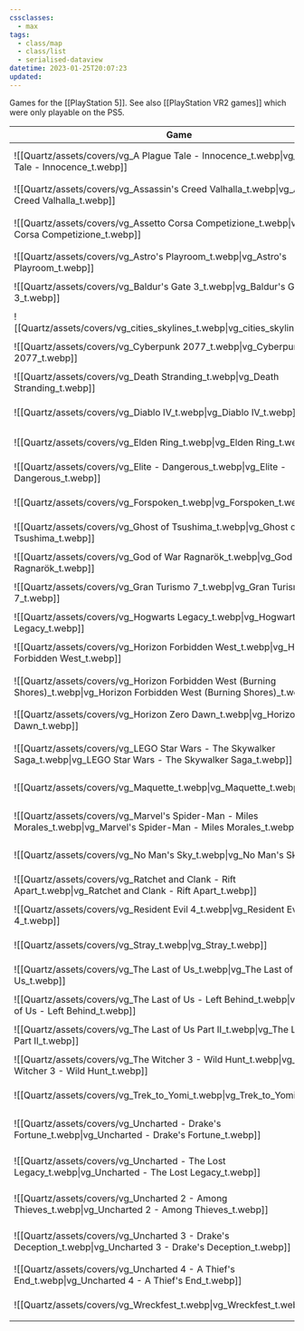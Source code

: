 ```yaml
---
cssclasses:
  - max
tags:
  - class/map
  - class/list
  - serialised-dataview
datetime: 2023-01-25T20:07:23
updated:
---
```

Games for the [[PlayStation 5]]. See also [[PlayStation VR2 games]] which were only playable on the PS5.

<!-- QueryToSerialize: table without id embed(link(thumbnail)) as "Game", file.link as "", rating as Rating, link(split( filter(file.tags, (t) => startswith(t, "#status") )[0], "/" )[1]) as Status from #class/video-game where contains(platform, [[PlayStation 5]]) sort file.name -->
<!-- SerializedQuery: table without id embed(link(thumbnail)) as "Game", file.link as "", rating as Rating, link(split( filter(file.tags, (t) => startswith(t, "#status") )[0], "/" )[1]) as Status from #class/video-game where contains(platform, [[PlayStation 5]]) sort file.name -->

| Game                                                                                                                           |                                                                                                      | Rating                                 | Status                                   |
| ------------------------------------------------------------------------------------------------------------------------------ | ---------------------------------------------------------------------------------------------------- | -------------------------------------- | ---------------------------------------- |
| ![[Quartz/assets/covers/vg_A Plague Tale - Innocence_t.webp\|vg_A Plague Tale - Innocence_t.webp]]                             | [[Quartz/notes/A Plague Tale - Innocence.md\|A Plague Tale - Innocence]]                             | [[Quartz/notes/4-star.md\|⭐️⭐️⭐️⭐️]]   | [[Quartz/notes/completed.md\|completed]] |
| ![[Quartz/assets/covers/vg_Assassin's Creed Valhalla_t.webp\|vg_Assassin's Creed Valhalla_t.webp]]                             | [[Quartz/notes/Assassin's Creed Valhalla.md\|Assassin's Creed Valhalla]]                             | [[Quartz/notes/4-star.md\|⭐️⭐️⭐️⭐️]]   | [[Quartz/notes/completed.md\|completed]] |
| ![[Quartz/assets/covers/vg_Assetto Corsa Competizione_t.webp\|vg_Assetto Corsa Competizione_t.webp]]                           | [[Quartz/notes/Assetto Corsa Competizione.md\|Assetto Corsa Competizione]]                           | [[Quartz/notes/4-star.md\|⭐️⭐️⭐️⭐️]]   | [[Quartz/notes/ongoing.md\|ongoing]]     |
| ![[Quartz/assets/covers/vg_Astro's Playroom_t.webp\|vg_Astro's Playroom_t.webp]]                                               | [[Quartz/notes/Astro's Playroom.md\|Astro's Playroom]]                                               | [[Quartz/notes/4-star.md\|⭐️⭐️⭐️⭐️]]   | [[Quartz/notes/completed.md\|completed]] |
| ![[Quartz/assets/covers/vg_Baldur's Gate 3_t.webp\|vg_Baldur's Gate 3_t.webp]]                                                 | [[Quartz/notes/Baldur's Gate 3.md\|Baldur's Gate 3]]                                                 | [[Quartz/notes/4-star.md\|⭐️⭐️⭐️⭐️]]   | [[Quartz/notes/ongoing.md\|ongoing]]     |
| ![[Quartz/assets/covers/vg_cities_skylines_t.webp\|vg_cities_skylines_t.webp]]                                                 | [[Quartz/notes/Cities Skylines.md\|Cities Skylines]]                                                 | [[Quartz/notes/4-star.md\|⭐️⭐️⭐️⭐️]]   | [[Quartz/notes/completed.md\|completed]] |
| ![[Quartz/assets/covers/vg_Cyberpunk 2077_t.webp\|vg_Cyberpunk 2077_t.webp]]                                                   | [[Quartz/notes/Cyberpunk 2077.md\|Cyberpunk 2077]]                                                   | [[Quartz/notes/3-star.md\|⭐️⭐️⭐️]]     | [[Quartz/notes/dropped.md\|dropped]]     |
| ![[Quartz/assets/covers/vg_Death Stranding_t.webp\|vg_Death Stranding_t.webp]]                                                 | [[Quartz/notes/Death Stranding.md\|Death Stranding]]                                                 | [[Quartz/notes/3-star.md\|⭐️⭐️⭐️]]     | [[Quartz/notes/dropped.md\|dropped]]     |
| ![[Quartz/assets/covers/vg_Diablo IV_t.webp\|vg_Diablo IV_t.webp]]                                                             | [[Quartz/notes/Diablo IV.md\|Diablo IV]]                                                             | [[Quartz/notes/2-star.md\|⭐️⭐️]]       | [[Quartz/notes/dropped.md\|dropped]]     |
| ![[Quartz/assets/covers/vg_Elden Ring_t.webp\|vg_Elden Ring_t.webp]]                                                           | [[Quartz/notes/Elden Ring.md\|Elden Ring]]                                                           | [[Quartz/notes/4-star.md\|⭐️⭐️⭐️⭐️]]   | [[Quartz/notes/dropped.md\|dropped]]     |
| ![[Quartz/assets/covers/vg_Elite - Dangerous_t.webp\|vg_Elite - Dangerous_t.webp]]                                             | [[Quartz/notes/Elite - Dangerous.md\|Elite - Dangerous]]                                             | [[Quartz/notes/5-star.md\|⭐️⭐️⭐️⭐️⭐️]] | [[Quartz/notes/completed.md\|completed]] |
| ![[Quartz/assets/covers/vg_Forspoken_t.webp\|vg_Forspoken_t.webp]]                                                             | [[Quartz/notes/Forspoken.md\|Forspoken]]                                                             | [[Quartz/notes/4-star.md\|⭐️⭐️⭐️⭐️]]   | [[Quartz/notes/completed.md\|completed]] |
| ![[Quartz/assets/covers/vg_Ghost of Tsushima_t.webp\|vg_Ghost of Tsushima_t.webp]]                                             | [[Quartz/notes/Ghost of Tsushima.md\|Ghost of Tsushima]]                                             | [[Quartz/notes/4-star.md\|⭐️⭐️⭐️⭐️]]   | [[Quartz/notes/completed.md\|completed]] |
| ![[Quartz/assets/covers/vg_God of War Ragnarök_t.webp\|vg_God of War Ragnarök_t.webp]]                                         | [[Quartz/notes/God of War Ragnarök.md\|God of War Ragnarök]]                                         | [[Quartz/notes/4-star.md\|⭐️⭐️⭐️⭐️]]   | [[Quartz/notes/completed.md\|completed]] |
| ![[Quartz/assets/covers/vg_Gran Turismo 7_t.webp\|vg_Gran Turismo 7_t.webp]]                                                   | [[Quartz/notes/Gran Turismo 7.md\|Gran Turismo 7]]                                                   | [[Quartz/notes/4-star.md\|⭐️⭐️⭐️⭐️]]   | [[Quartz/notes/ongoing.md\|ongoing]]     |
| ![[Quartz/assets/covers/vg_Hogwarts Legacy_t.webp\|vg_Hogwarts Legacy_t.webp]]                                                 | [[Quartz/notes/Hogwarts Legacy.md\|Hogwarts Legacy]]                                                 | [[Quartz/notes/2-star.md\|⭐️⭐️]]       | [[Quartz/notes/dropped.md\|dropped]]     |
| ![[Quartz/assets/covers/vg_Horizon Forbidden West_t.webp\|vg_Horizon Forbidden West_t.webp]]                                   | [[Quartz/notes/Horizon Forbidden West.md\|Horizon Forbidden West]]                                   | [[Quartz/notes/4-star.md\|⭐️⭐️⭐️⭐️]]   | [[Quartz/notes/completed.md\|completed]] |
| ![[Quartz/assets/covers/vg_Horizon Forbidden West (Burning Shores)_t.webp\|vg_Horizon Forbidden West (Burning Shores)_t.webp]] | [[Quartz/notes/Horizon Forbidden West - Burning Shores.md\|Horizon Forbidden West - Burning Shores]] | [[Quartz/notes/3-star.md\|⭐️⭐️⭐️]]     | [[Quartz/notes/completed.md\|completed]] |
| ![[Quartz/assets/covers/vg_Horizon Zero Dawn_t.webp\|vg_Horizon Zero Dawn_t.webp]]                                             | [[Quartz/notes/Horizon Zero Dawn.md\|Horizon Zero Dawn]]                                             | [[Quartz/notes/5-star.md\|⭐️⭐️⭐️⭐️⭐️]] | [[Quartz/notes/completed.md\|completed]] |
| ![[Quartz/assets/covers/vg_LEGO Star Wars - The Skywalker Saga_t.webp\|vg_LEGO Star Wars - The Skywalker Saga_t.webp]]         | [[Atlas/Notes/LEGO Star Wars - The Skywalker Saga.md\|LEGO Star Wars - The Skywalker Saga]]          | [[Quartz/notes/3-star.md\|⭐️⭐️⭐️]]     | [[Quartz/notes/ongoing.md\|ongoing]]     |
| ![[Quartz/assets/covers/vg_Maquette_t.webp\|vg_Maquette_t.webp]]                                                               | [[Quartz/notes/Maquette.md\|Maquette]]                                                               | [[Quartz/notes/3-star.md\|⭐️⭐️⭐️]]     | [[Quartz/notes/dropped.md\|dropped]]     |
| ![[Quartz/assets/covers/vg_Marvel's Spider-Man - Miles Morales_t.webp\|vg_Marvel's Spider-Man - Miles Morales_t.webp]]         | [[Quartz/notes/Marvel's Spider-Man - Miles Morales.md\|Marvel's Spider-Man - Miles Morales]]         | [[Quartz/notes/3-star.md\|⭐️⭐️⭐️]]     | [[Quartz/notes/completed.md\|completed]] |
| ![[Quartz/assets/covers/vg_No Man's Sky_t.webp\|vg_No Man's Sky_t.webp]]                                                       | [[Quartz/notes/No Man's Sky.md\|No Man's Sky]]                                                       | [[Quartz/notes/4-star.md\|⭐️⭐️⭐️⭐️]]   | [[Quartz/notes/completed.md\|completed]] |
| ![[Quartz/assets/covers/vg_Ratchet and Clank - Rift Apart_t.webp\|vg_Ratchet and Clank - Rift Apart_t.webp]]                   | [[Quartz/notes/Ratchet and Clank - Rift Apart.md\|Ratchet and Clank - Rift Apart]]                   | [[Quartz/notes/4-star.md\|⭐️⭐️⭐️⭐️]]   | [[Quartz/notes/completed.md\|completed]] |
| ![[Quartz/assets/covers/vg_Resident Evil 4_t.webp\|vg_Resident Evil 4_t.webp]]                                                 | [[Quartz/notes/Resident Evil 4.md\|Resident Evil 4]]                                                 | [[Quartz/notes/3-star.md\|⭐️⭐️⭐️]]     | [[Quartz/notes/completed.md\|completed]] |
| ![[Quartz/assets/covers/vg_Stray_t.webp\|vg_Stray_t.webp]]                                                                     | [[Quartz/notes/Stray.md\|Stray]]                                                                     | [[Quartz/notes/4-star.md\|⭐️⭐️⭐️⭐️]]   | [[Quartz/notes/completed.md\|completed]] |
| ![[Quartz/assets/covers/vg_The Last of Us_t.webp\|vg_The Last of Us_t.webp]]                                                   | [[Quartz/notes/The Last of Us.md\|The Last of Us]]                                                   | [[Quartz/notes/5-star.md\|⭐️⭐️⭐️⭐️⭐️]] | [[Quartz/notes/completed.md\|completed]] |
| ![[Quartz/assets/covers/vg_The Last of Us - Left Behind_t.webp\|vg_The Last of Us - Left Behind_t.webp]]                       | [[Quartz/notes/The Last of Us - Left Behind.md\|The Last of Us - Left Behind]]                       | [[Quartz/notes/4-star.md\|⭐️⭐️⭐️⭐️]]   | [[Quartz/notes/completed.md\|completed]] |
| ![[Quartz/assets/covers/vg_The Last of Us Part II_t.webp\|vg_The Last of Us Part II_t.webp]]                                   | [[Quartz/notes/The Last of Us Part II.md\|The Last of Us Part II]]                                   | [[Quartz/notes/4-star.md\|⭐️⭐️⭐️⭐️]]   | [[Quartz/notes/completed.md\|completed]] |
| ![[Quartz/assets/covers/vg_The Witcher 3 - Wild Hunt_t.webp\|vg_The Witcher 3 - Wild Hunt_t.webp]]                             | [[Quartz/notes/The Witcher 3 - Wild Hunt.md\|The Witcher 3 - Wild Hunt]]                             | [[Quartz/notes/4-star.md\|⭐️⭐️⭐️⭐️]]   | [[Quartz/notes/completed.md\|completed]] |
| ![[Quartz/assets/covers/vg_Trek_to_Yomi_t.webp\|vg_Trek_to_Yomi_t.webp]]                                                       | [[Quartz/notes/Trek to Yomi.md\|Trek to Yomi]]                                                       | [[Quartz/notes/3-star.md\|⭐️⭐️⭐️]]     | [[Quartz/notes/completed.md\|completed]] |
| ![[Quartz/assets/covers/vg_Uncharted - Drake's Fortune_t.webp\|vg_Uncharted - Drake's Fortune_t.webp]]                         | [[Quartz/notes/Uncharted - Drake's Fortune.md\|Uncharted - Drake's Fortune]]                         | [[Quartz/notes/4-star.md\|⭐️⭐️⭐️⭐️]]   | [[Quartz/notes/completed.md\|completed]] |
| ![[Quartz/assets/covers/vg_Uncharted - The Lost Legacy_t.webp\|vg_Uncharted - The Lost Legacy_t.webp]]                         | [[Quartz/notes/Uncharted - The Lost Legacy.md\|Uncharted - The Lost Legacy]]                         | [[Quartz/notes/4-star.md\|⭐️⭐️⭐️⭐️]]   | [[Quartz/notes/completed.md\|completed]] |
| ![[Quartz/assets/covers/vg_Uncharted 2 - Among Thieves_t.webp\|vg_Uncharted 2 - Among Thieves_t.webp]]                         | [[Quartz/notes/Uncharted 2 - Among Thieves.md\|Uncharted 2 - Among Thieves]]                         | [[Quartz/notes/4-star.md\|⭐️⭐️⭐️⭐️]]   | [[Quartz/notes/completed.md\|completed]] |
| ![[Quartz/assets/covers/vg_Uncharted 3 - Drake's Deception_t.webp\|vg_Uncharted 3 - Drake's Deception_t.webp]]                 | [[Quartz/notes/Uncharted 3 - Drake's Deception.md\|Uncharted 3 - Drake's Deception]]                 | [[Quartz/notes/4-star.md\|⭐️⭐️⭐️⭐️]]   | [[Quartz/notes/completed.md\|completed]] |
| ![[Quartz/assets/covers/vg_Uncharted 4 - A Thief's End_t.webp\|vg_Uncharted 4 - A Thief's End_t.webp]]                         | [[Quartz/notes/Uncharted 4 - A Thief's End.md\|Uncharted 4 - A Thief's End]]                         | [[Quartz/notes/4-star.md\|⭐️⭐️⭐️⭐️]]   | [[Quartz/notes/completed.md\|completed]] |
| ![[Quartz/assets/covers/vg_Wreckfest_t.webp\|vg_Wreckfest_t.webp]]                                                             | [[Quartz/notes/Wreckfest.md\|Wreckfest]]                                                             | [[Quartz/notes/3-star.md\|⭐️⭐️⭐️]]     | [[Quartz/notes/completed.md\|completed]] |
<!-- SerializedQuery END -->
